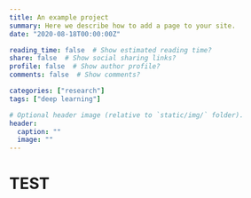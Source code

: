 ```yaml
---
title: An example project
summary: Here we describe how to add a page to your site.
date: "2020-08-18T00:00:00Z"

reading_time: false  # Show estimated reading time?
share: false  # Show social sharing links?
profile: false  # Show author profile?
comments: false  # Show comments?

categories: ["research"]
tags: ["deep learning"]

# Optional header image (relative to `static/img/` folder).
header:
  caption: ""
  image: ""
---
```


# TEST